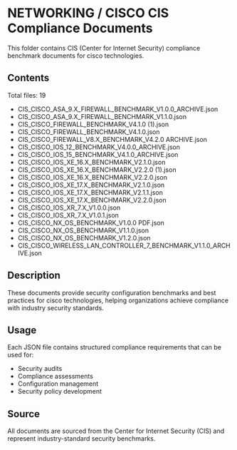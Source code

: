 # NETWORKING / CISCO CIS Compliance Documents

This folder contains CIS (Center for Internet Security) compliance benchmark documents for cisco technologies.

## Contents

Total files: 19

- CIS_CISCO_ASA_9.X_FIREWALL_BENCHMARK_V1.0.0_ARCHIVE.json
- CIS_CISCO_ASA_9.X_FIREWALL_BENCHMARK_V1.1.0.json
- CIS_CISCO_FIREWALL_BENCHMARK_V4.1.0 (1).json
- CIS_CISCO_FIREWALL_BENCHMARK_V4.1.0.json
- CIS_CISCO_FIREWALL_V8.X_BENCHMARK_V4.2.0 ARCHIVE.json
- CIS_CISCO_IOS_12_BENCHMARK_V4.0.0_ARCHIVE.json
- CIS_CISCO_IOS_15_BENCHMARK_V4.1.0_ARCHIVE.json
- CIS_CISCO_IOS_XE_16.X_BENCHMARK_V2.1.0.json
- CIS_CISCO_IOS_XE_16.X_BENCHMARK_V2.2.0 (1).json
- CIS_CISCO_IOS_XE_16.X_BENCHMARK_V2.2.0.json
- CIS_CISCO_IOS_XE_17.X_BENCHMARK_V2.1.0.json
- CIS_CISCO_IOS_XE_17.X_BENCHMARK_V2.1.1.json
- CIS_CISCO_IOS_XE_17.X_BENCHMARK_V2.2.0.json
- CIS_CISCO_IOS_XR_7.X_V1.0.0.json
- CIS_CISCO_IOS_XR_7.X_V1.0.1.json
- CIS_CISCO_NX_OS_BENCHMARK_V1.0.0 PDF.json
- CIS_CISCO_NX_OS_BENCHMARK_V1.1.0.json
- CIS_CISCO_NX_OS_BENCHMARK_V1.2.0.json
- CIS_CISCO_WIRELESS_LAN_CONTROLLER_7_BENCHMARK_V1.1.0_ARCHIVE.json


## Description

These documents provide security configuration benchmarks and best practices for cisco technologies, helping organizations achieve compliance with industry security standards.

## Usage

Each JSON file contains structured compliance requirements that can be used for:
- Security audits
- Compliance assessments  
- Configuration management
- Security policy development

## Source

All documents are sourced from the Center for Internet Security (CIS) and represent industry-standard security benchmarks.
